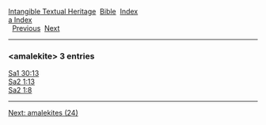[Intangible Textual Heritage](../../index)  [Bible](../index) 
[Index](index)   
[a Index](_a_)  
  [Previous](c00451)  [Next](c00453) 

------------------------------------------------------------------------

### &lt;amalekite&gt; 3 entries

[Sa1 30:13](../kjv/sa1030.htm#013)  
[Sa2 1:13](../kjv/sa2001.htm#013)  
[Sa2 1:8](../kjv/sa2001.htm#008)  

------------------------------------------------------------------------

[Next: amalekites (24)](c00453)
